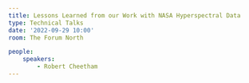 ```yaml
---
title: Lessons Learned from our Work with NASA Hyperspectral Data
type: Technical Talks
date: '2022-09-29 10:00'
room: The Forum North

people:
    speakers:
        - Robert Cheetham
---
```

